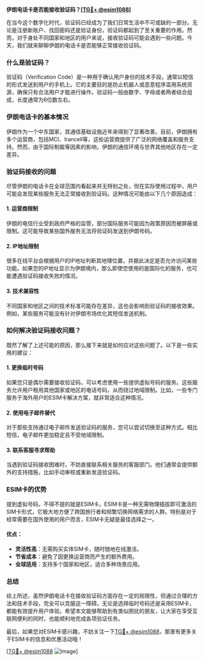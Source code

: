 **伊朗电话卡是否能接收验证码？[[TG💪+ @esim1088](https://t.me/s/esim1088)]**

在当今这个数字化时代，验证码已经成为了我们日常生活中不可或缺的一部分。无论是注册新账户、找回密码还是验证身份，验证码都起到了至关重要的作用。然而，对于身处不同国家和地区的用户来说，接收验证码可能会遇到一些问题。今天，我们就来聊聊伊朗的电话卡是否能够正常接收验证码。

### 什么是验证码？

验证码（Verification Code）是一种用于确认用户身份的技术手段，通常以短信的形式发送到用户的手机上。它的主要目的是防止机器人或恶意程序滥用系统资源，确保只有合法用户才能进行操作。验证码一般由数字、字母或者两者结合组成，长度通常为6位数左右。

### 伊朗电话卡的基本情况

伊朗作为一个中东国家，其通信基础设施近年来得到了显著改善。目前，伊朗拥有多个运营商，包括MCI、Irancell等，这些运营商提供了广泛的网络覆盖和服务支持。然而，由于国际制裁等因素的影响，伊朗的通信环境与世界其他地区存在一定差异。

### 验证码接收的问题

尽管伊朗的电话卡在全球范围内看起来并无特别之处，但在实际使用过程中，用户可能会发现某些服务无法正常接收到验证码。这种情况可能由以下几个原因造成：

#### 1. **运营商限制**
   伊朗的电信行业受到政府严格的监管，部分国际服务可能因为政策原因而被屏蔽或限制。这可能导致某些国外服务无法将验证码发送到伊朗号码。

#### 2. **IP地址限制**
   很多在线平台会根据用户的IP地址判断其地理位置，并据此决定是否允许访问某些功能。如果您的IP地址显示为伊朗境内，那么即使您使用的是国际化的服务，也可能遭遇验证码接收失败的情况。

#### 3. **技术兼容性**
   不同国家和地区之间的技术标准可能存在差异，这也会影响到验证码的接收效果。例如，某些服务可能没有针对伊朗市场优化其短信发送机制。

### 如何解决验证码接收问题？

既然了解了上述可能的原因，那么接下来就是如何应对这些问题了。以下是一些实用的建议：

#### 1. **更换临时号码**
   如果您只是偶尔需要接收验证码，可以考虑使用一些提供虚拟号码的服务。这些服务允许用户租用其他国家或地区的电话号码，从而绕过地域限制。比如，一些专门服务于海外用户的ESIM卡解决方案，就非常适合这种情况。

#### 2. **使用电子邮件替代**
   对于那些支持通过电子邮件发送验证码的服务，您可以尝试切换至这种方式。相比短信，电子邮件更加稳定且不受地域限制。

#### 3. **联系客服寻求帮助**
   当遇到验证码接收困难时，不妨直接联系相关服务的客服部门。他们通常会提供额外的支持措施，比如手动审核或重新发送验证码。

### ESIM卡的优势

提到虚拟号码，不得不提的就是ESIM卡。ESIM卡是一种无需物理插拔即可激活的SIM卡形式，它极大地方便了跨国旅行者和频繁切换网络需求的人群。特别是对于经常需要在国外使用的用户而言，ESIM卡无疑是最佳选择之一。

#### 优点：
- **灵活性高**：无需购买实体SIM卡，随时随地在线激活。
- **节省成本**：避免了因更换运营商而产生的额外费用。
- **全球适用**：支持多个国家和地区，适合多种场景应用。

### 总结

综上所述，虽然伊朗电话卡在接收验证码方面存在一定的局限性，但通过合理的方法和技术手段，完全可以克服这一障碍。无论是选择临时号码还是采用ESIM卡，都能有效提升用户体验。希望本文能够帮助到有类似困扰的朋友，让大家在享受互联网便利的同时，也能顺利地完成各项验证任务。

最后，如果您对ESIM卡感兴趣，不妨关注一下[TG💪+ @esim1088](https://t.me/s/esim1088)，那里有更多关于ESIM卡的信息和优惠活动哦！

[[TG💪+ @esim1088](https://t.me/s/esim1088) ![Image](https://i.postimg.cc/4NQfJmqS/Snipaste-2025-05-13-00-14-12.png)]